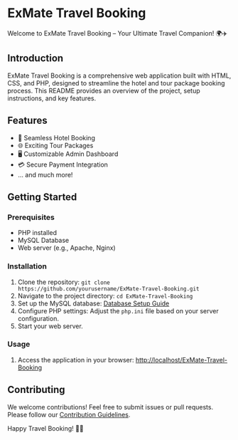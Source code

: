 # ExMate Travel Booking

Welcome to ExMate Travel Booking – Your Ultimate Travel Companion! 🌍✈️

## Introduction

ExMate Travel Booking is a comprehensive web application built with HTML, CSS, and PHP, designed to streamline the hotel and tour package booking process. This README provides an overview of the project, setup instructions, and key features.

## Features

- 🛌 Seamless Hotel Booking
- 🌐 Exciting Tour Packages
- 🖥️ Customizable Admin Dashboard
- 💳 Secure Payment Integration
- ... and much more!

## Getting Started

### Prerequisites

- PHP installed
- MySQL Database
- Web server (e.g., Apache, Nginx)

### Installation

1. Clone the repository: `git clone https://github.com/yourusername/ExMate-Travel-Booking.git`
2. Navigate to the project directory: `cd ExMate-Travel-Booking`
3. Set up the MySQL database: [Database Setup Guide](docs/database-setup.md)
4. Configure PHP settings: Adjust the `php.ini` file based on your server configuration.
5. Start your web server.

### Usage

1. Access the application in your browser: [http://localhost/ExMate-Travel-Booking](http://localhost/ExMate-Travel-Booking)

## Contributing

We welcome contributions! Feel free to submit issues or pull requests. Please follow our [Contribution Guidelines](CONTRIBUTING.md).


Happy Travel Booking! 🌟🌴
